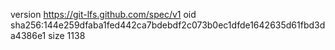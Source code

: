 version https://git-lfs.github.com/spec/v1
oid sha256:144e259dfaba1fed442ca7bdebdf2c073b0ec1dfde1642635d61fbd3da4386e1
size 1138
